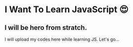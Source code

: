 # I Want To Learn JavaScript :heart_eyes:
## I will be hero from stratch.
I will upload my codes here while learning JS.
Let's go...